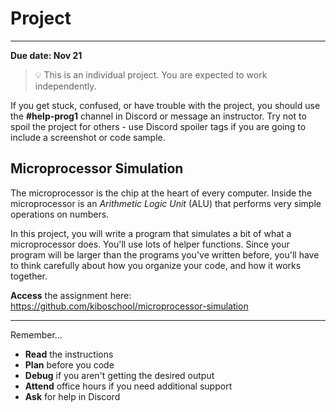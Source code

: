 # Project

---

**Due date: Nov 21**

> 💡 This is an individual project. You are expected to work independently.

If you get stuck, confused, or have trouble with the project, you should use the **#help-prog1** channel in Discord or message an instructor. Try not to spoil the project for others - use Discord spoiler tags if you are going to include a screenshot or code sample.

## Microprocessor Simulation

The microprocessor is the chip at the heart of every computer. Inside the
microprocessor is an _Arithmetic Logic Unit_ (ALU) that performs very simple
operations on numbers.

In this project, you will write a program that simulates a bit of what a
microprocessor does. You'll use lots of helper functions. Since your program
will be larger than the programs you've written before, you'll have to think
carefully about how you organize your code, and how it works together.

**Access** the assignment here: https://github.com/kiboschool/microprocessor-simulation

---

Remember...

- **Read** the instructions
- **Plan** before you code
- **Debug** if you aren't getting the desired output
- **Attend** office hours if you need additional support
- **Ask** for help in Discord
